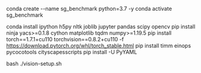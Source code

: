 conda create --name sg_benchmark python=3.7 -y
conda activate sg_benchmark

conda install ipython h5py nltk joblib jupyter pandas scipy opencv
pip install ninja yacs>=0.1.8 cython matplotlib tqdm numpy>=1.19.5
pip install torch==1.7.1+cu110 torchvision==0.8.2+cu110 -f https://download.pytorch.org/whl/torch_stable.html
pip install timm einops pycocotools cityscapesscripts
pip install -U PyYAML

bash ./vision-setup.sh